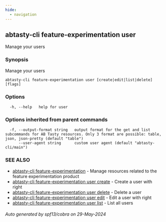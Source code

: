 ```yaml
---
hide:
  - navigation
---
```

## abtasty-cli feature-experimentation user

Manage your users

### Synopsis

Manage your users

```
abtasty-cli feature-experimentation user [create|edit|list|delete] [flags]
```

### Options

```
  -h, --help   help for user
```

### Options inherited from parent commands

```
  -f, --output-format string   output format for the get and list subcommands for AB Tasty resources. Only 3 format are possible: table, json, json-pretty (default "table")
      --user-agent string      custom user agent (default "abtasty-cli/main")
```

### SEE ALSO

* [abtasty-cli feature-experimentation](abtasty-cli_feature-experimentation.md)	 - Manage resources related to the feature experimentation product
* [abtasty-cli feature-experimentation user create](abtasty-cli_feature-experimentation_user_create.md)	 - Create a user with right
* [abtasty-cli feature-experimentation user delete](abtasty-cli_feature-experimentation_user_delete.md)	 - Delete a user
* [abtasty-cli feature-experimentation user edit](abtasty-cli_feature-experimentation_user_edit.md)	 - Edit a user with right
* [abtasty-cli feature-experimentation user list](abtasty-cli_feature-experimentation_user_list.md)	 - List all users

###### Auto generated by spf13/cobra on 29-May-2024
